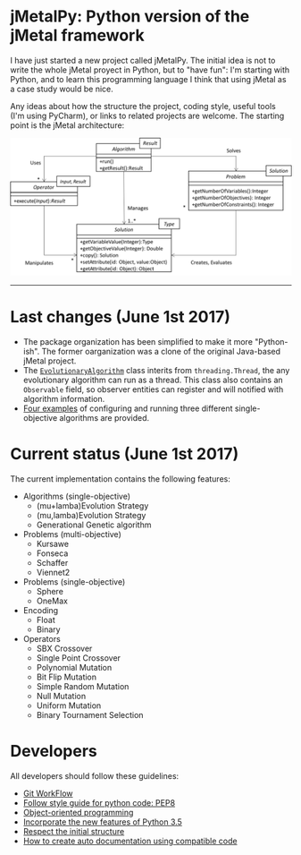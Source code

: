# jMetalPy: Python version of the jMetal framework

I have just started a new project called jMetalPy. The initial idea is not to write the whole jMetal proyect in Python, but to "have fun": I'm starting with Python, and to learn this programming language I think that using jMetal as a case study would be nice.

Any ideas about how the structure the project, coding style, useful tools (I'm using PyCharm), or links to related projects are welcome. The starting point is the jMetal architecture:

![jMetal architecture](resources/jMetal5UML.png)


---


# Last changes (June 1st 2017)
* The package organization has been simplified to make it more "Python-ish". The former oarganization was a clone of the original Java-based jMetal project.
* The [`EvolutionaryAlgorithm`](https://github.com/jMetal/jMetalPy/blob/master/jmetal/core/algorithm.py) class interits from `threading.Thread`, the any evolutionary algorithm can run as a thread. This class also contains an `Observable` field, so observer entities can register and will notified with algorithm information. 
* [Four examples](https://github.com/jMetal/jMetalPy/blob/master/jmetal/core/algorithm.py) of configuring and running three different single-objective algorithms are provided.

# Current status (June 1st 2017)
The current implementation contains the following features: 
* Algorithms (single-objective)
  * (mu+lamba)Evolution Strategy
  * (mu,lamba)Evolution Strategy
  * Generational Genetic algorithm
* Problems (multi-objective)
  * Kursawe
  * Fonseca
  * Schaffer
  * Viennet2
* Problems (single-objective)
  * Sphere
  * OneMax
* Encoding
  * Float
  * Binary
* Operators
  * SBX Crossover
  * Single Point Crossover
  * Polynomial Mutation
  * Bit Flip Mutation
  * Simple Random Mutation
  * Null Mutation
  * Uniform Mutation
  * Binary Tournament Selection


# Developers

All developers should follow these guidelines:

  - [Git WorkFlow](resources/pages/workflow_git.md)
  - [Follow style guide for python code: PEP8](resources/pages/code_style.md)
  - [Object-oriented programming](resources/pages/poo.md)
  - [Incorporate the new features of Python 3.5](resources/pages/features_python3.md)
  - [Respect the initial structure](resources/pages/project_structure.md)
  - [How to create auto documentation using compatible code](resources/pages/auto_doc.md)
